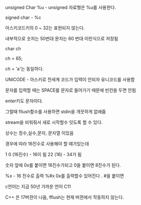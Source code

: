 unsigned Char %u - unsigned 자료형은 %u를 사용한다.

signed char - %c

아스키코드키의 0 ~ 32는 표현되지 않는다.

내부적으로 숫자는 50번대 문자는 60 번대 이런식으로 저장됨

char ch

ch = 65;

ch = 'a'는 동일하다.

UNICODE - 아스키로 전세계 코드가 입력이 안되자 유니코드를 사용함

문자를 입력할 때는 SPACE를 문자로 들어가기 때문에 빈칸을 두면 안됨

enter키도 문자이다.

그럴때 fllush함수를 사용하면 stdin을 개끗하게 없애줌

stream을 비워줘서 새로 시작할수 잇도록 할 수 있다.

상수는 정수,실수,문자, 문자열 이있음

경우에 따라 16진수로 사용해야 할 때가있는데

1 0 \(16진수\) - 16이 됨 22 \(16\) - 34가 됨

숫자 앞에 0x를 붙이면 16진수가되고 0을 붙이면 8진수가 된다.

%x - 16 진수로 출력 %\#x 0x를 출력할수 있어진다 . \#을 붙이면



c언어는 지금 50년 가까운 언어 C11

C++ 은 17버젼이 나옴, fflush는 현재 버젼에서 작동하지 않는다.  

